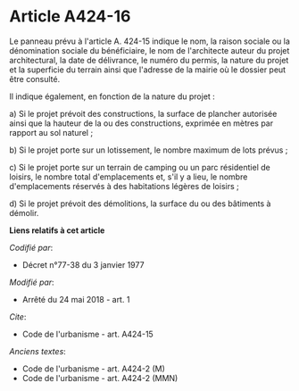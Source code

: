 # Article A424-16

Le panneau prévu à l'article A. 424-15 indique le nom, la raison sociale ou la dénomination sociale du bénéficiaire, le nom
de l'architecte auteur du projet architectural, la date de délivrance, le numéro du permis, la nature du projet et la
superficie du terrain ainsi que l'adresse de la mairie où le dossier peut être consulté.

Il indique également, en fonction de la nature du projet :

a) Si le projet prévoit des constructions, la surface de plancher autorisée ainsi que la hauteur de la ou des constructions,
exprimée en mètres par rapport au sol naturel ;

b) Si le projet porte sur un lotissement, le nombre maximum de lots prévus ;

c) Si le projet porte sur un terrain de camping ou un parc résidentiel de loisirs, le nombre total d'emplacements et, s'il y
a lieu, le nombre d'emplacements réservés à des habitations légères de loisirs ;

d) Si le projet prévoit des démolitions, la surface du ou des bâtiments à démolir.

**Liens relatifs à cet article**

_Codifié par_:

  - Décret n°77-38 du 3 janvier 1977

_Modifié par_:

  - Arrêté du 24 mai 2018 - art. 1

_Cite_:

  - Code de l'urbanisme - art. A424-15

_Anciens textes_:

  - Code de l'urbanisme - art. A424-2 (M)
  - Code de l'urbanisme - art. A424-2 (MMN)
